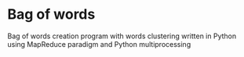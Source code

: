 # Bag of words
Bag of words creation program with words clustering written in Python using MapReduce paradigm and Python multiprocessing

